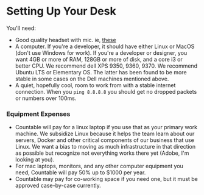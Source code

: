 
# Setting Up Your Desk

You'll need:

  * Good quality headset with mic. ie, [these](https://www.amazon.com/Mpow-Microphone-Cancelling-Lightweight-Headphones/dp/B06XWG12QS/ref=sr_1_2?ie=UTF8&qid=1531614591&sr=8-2&keywords=headset+wired+-wireless#customerReviews)
  * A computer. If you're a developer, it should have either Linux or MacOS (don't use Windows for work). If you're a developer or designer, you want 4GB or more of RAM, 128GB or more of disk, and a core i3 or better CPU. We recommend dell XPS 9350, 9360, 9370. We recommend Ubuntu LTS or Elementary OS. The latter has been found to be more stable in some cases on the Dell machines mentioned above.
  * A quiet, hopefully cool, room to work from with a stable internet connection. When you `ping 8.8.8.8` you should get no dropped packets or numbers over 100ms.

### Equipment Expenses

  * Countable will pay for a linux laptop if you use that as your primary work machine. We subsidize Linux because it helps the team learn about our servers, Docker and other critical components of our business that use Linux. We want a bias to moving as much infrastructure in that direction as possible but recognize not everything works there yet (Adobe, I'm looking at you).
  * For mac laptops, monitors, and any other computer equipment you need, Countable will pay 50% up to $1000 per year.
  * Countable may pay for co-working space if you need one, but it must be approved case-by-case currently.

